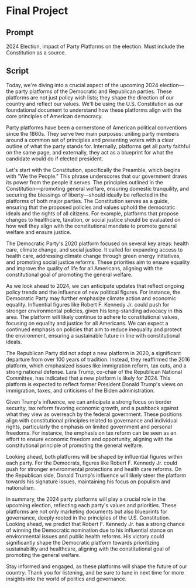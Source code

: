 # Final Project

## Prompt

2024 Election, impact of Party Platforms on the election. Must include the Constitution as a source.

## Script

Today, we're diving into a crucial aspect of the upcoming 2024 election—the party platforms of the Democratic and Republican parties. These platforms are not just policy wish lists; they shape the direction of our country and reflect our values. We'll be using the U.S. Constitution as our foundational document to understand how these platforms align with the core principles of American democracy.

Party platforms have been a cornerstone of American political conventions since the 1860s. They serve two main purposes: uniting party members around a common set of principles and presenting voters with a clear outline of what the party stands for. Internally, platforms get all party faithful on the same page, and externally, they act as a blueprint for what the candidate would do if elected president.

Let's start with the Constitution, specifically the Preamble, which begins with "We the People." This phrase underscores that our government draws its power from the people it serves. The principles outlined in the Constitution—promoting general welfare, ensuring domestic tranquility, and securing the blessings of liberty—should ideally be reflected in the platforms of both major parties. The Constitution serves as a guide, ensuring that the proposed policies and values uphold the democratic ideals and the rights of all citizens. For example, platforms that propose changes to healthcare, taxation, or social justice should be evaluated on how well they align with the constitutional mandate to promote general welfare and ensure justice.

The Democratic Party's 2020 platform focused on several key areas: health care, climate change, and social justice. It called for expanding access to health care, addressing climate change through green energy initiatives, and promoting social justice reforms. These priorities aim to ensure equality and improve the quality of life for all Americans, aligning with the constitutional goal of promoting the general welfare.

As we look ahead to 2024, we can anticipate updates that reflect ongoing policy trends and the influence of new political figures. For instance, the Democratic Party may further emphasize climate action and economic equality. Influential figures like Robert F. Kennedy Jr. could push for stronger environmental policies, given his long-standing advocacy in this area. The platform will likely continue to adhere to constitutional values, focusing on equality and justice for all Americans. We can expect a continued emphasis on policies that aim to reduce inequality and protect the environment, ensuring a sustainable future in line with constitutional ideals.

The Republican Party did not adopt a new platform in 2020, a significant departure from over 100 years of tradition. Instead, they reaffirmed the 2016 platform, which emphasized issues like immigration reform, tax cuts, and a strong national defense. Lara Trump, co-chair of the Republican National Committee, has indicated that a new platform is likely for 2024. This platform is expected to reflect former President Donald Trump's views on immigration, taxes, and criticisms of the Biden administration.

Given Trump's influence, we can anticipate a strong focus on border security, tax reform favoring economic growth, and a pushback against what they view as overreach by the federal government. These positions align with constitutional principles related to governance and individual rights, particularly the emphasis on limited government and personal freedoms. For instance, the emphasis on tax reform can be seen as an effort to ensure economic freedom and opportunity, aligning with the constitutional principle of promoting the general welfare.

Looking ahead, both platforms will be shaped by influential figures within each party. For the Democrats, figures like Robert F. Kennedy Jr. could push for stronger environmental protections and health care reforms. On the Republican side, Donald Trump's influence will likely steer the platform towards his signature issues, maintaining his focus on populism and nationalism.

In summary, the 2024 party platforms will play a crucial role in the upcoming election, reflecting each party's values and priorities. These platforms are not only marketing documents but also blueprints for governance, deeply rooted in the principles of the U.S. Constitution. Looking ahead, we predict that Robert F. Kennedy Jr. has a strong chance of winning the Democratic nomination due to his influential stance on environmental issues and public health reforms. His victory could significantly shape the Democratic platform towards prioritizing sustainability and healthcare, aligning with the constitutional goal of promoting the general welfare.

Stay informed and engaged, as these platforms will shape the future of our country. Thank you for listening, and be sure to tune in next time for more insights into the world of politics and governance.